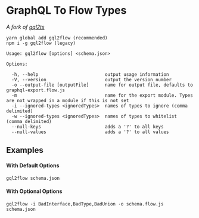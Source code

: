 # GraphQL To Flow Types

*A fork of [gql2ts](https://github.com/avantcredit/gql2ts)*


```shell
yarn global add gql2flow (recommended)
npm i -g gql2flow (legacy)
```


```
Usage: gql2flow [options] <schema.json>

Options:

  -h, --help                         output usage information
  -V, --version                      output the version number
  -o --output-file [outputFile]      name for output file, defaults to graphql-export.flow.js
  -m                                 name for the export module. Types are not wrapped in a module if this is not set
  -i --ignored-types <ignoredTypes>  names of types to ignore (comma delimited)
  -w --ignored-types <ignoredTypes>  names of types to whitelist (comma delimited)
  --null-keys                        adds a '?' to all keys
  --null-values                      adds a '?' to all values
```

## Examples

#### With Default Options
```shell
gql2flow schema.json
```


#### With Optional Options
```shell
gql2flow -i BadInterface,BadType,BadUnion -o schema.flow.js schema.json
```
